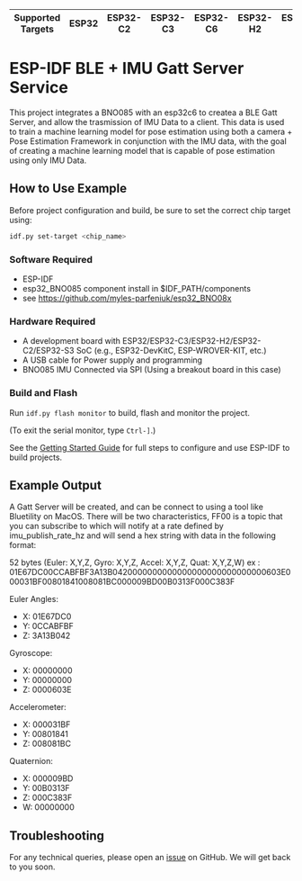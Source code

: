 | Supported Targets | ESP32 | ESP32-C2 | ESP32-C3 | ESP32-C6 | ESP32-H2 | ESP32-S3 |
| ----------------- | ----- | -------- | -------- | -------- | -------- | -------- |

# ESP-IDF BLE + IMU Gatt Server Service

This project integrates a BNO085 with an esp32c6 to createa a BLE Gatt Server, and allow the trasmission of IMU Data to a client.  This data is used to train a machine learning model for pose estimation using both a camera + Pose Estimation Framework in conjunction with the IMU data, with the goal of creating a machine learning model that is capable of pose estimation using only IMU Data.
## How to Use Example

Before project configuration and build, be sure to set the correct chip target using:

```bash
idf.py set-target <chip_name>
```

### Software Required

* ESP-IDF
* esp32_BNO085 component install in $IDF_PATH/components
* see https://github.com/myles-parfeniuk/esp32_BNO08x

### Hardware Required

* A development board with ESP32/ESP32-C3/ESP32-H2/ESP32-C2/ESP32-S3 SoC (e.g., ESP32-DevKitC, ESP-WROVER-KIT, etc.)
* A USB cable for Power supply and programming
* BNO085 IMU Connected via SPI (Using a breakout board in this case)


### Build and Flash

Run `idf.py flash monitor` to build, flash and monitor the project.

(To exit the serial monitor, type ``Ctrl-]``.)

See the [Getting Started Guide](https://idf.espressif.com/) for full steps to configure and use ESP-IDF to build projects.

## Example Output

A Gatt Server will be created, and can be connect to using a tool like Bluetility on MacOS.  There will be two characteristics, FF00 is a topic that you can subscribe to which will notify at a rate defined by imu_publish_rate_hz and will send a hex string with data in the following format:

52 bytes (Euler: X,Y,Z, Gyro: X,Y,Z, Accel: X,Y,Z, Quat: X,Y,Z,W)
ex : 01E67DC00CCABFBF3A13B0420000000000000000000000000000603E000031BF00801841008081BC000009BD00B0313F000C383F 

Euler Angles:
- X: 01E67DC0
- Y: 0CCABFBF
- Z: 3A13B042

Gyroscope:
- X: 00000000
- Y: 00000000
- Z: 0000603E

Accelerometer:
- X: 000031BF
- Y: 00801841
- Z: 008081BC

Quaternion:
- X: 000009BD
- Y: 00B0313F
- Z: 000C383F
- W: 00000000


## Troubleshooting

For any technical queries, please open an [issue](https://github.com/espressif/esp-idf/issues) on GitHub. We will get back to you soon.
